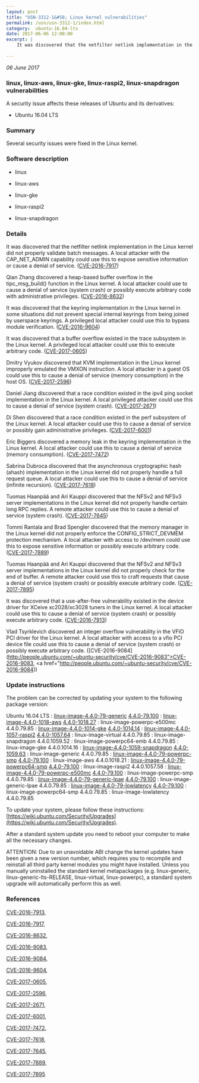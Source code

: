 ```yaml
---
layout: post
title: "USN-3312-1&#58; Linux kernel vulnerabilities"
permalink: /usn/usn-3312-1/index.html
category:  ubuntu-16.04-lts
date: 2017-06-06 12:00:00
excerpt: |
    It was discovered that the netfilter netlink implementation in the Linux kernel did not properly validate batch messages. A local attacker with the CAP_NET_ADMIN capability could use this to expose sensitive information or cause a denial of service. ([CVE-2016-7917](http://people.ubuntu.com/~ubuntu-security/cve/CVE-2016-7917))
    
--- 
```

 
 

*06 June 2017*

### linux, linux-aws, linux-gke, linux-raspi2, linux-snapdragon vulnerabilities

A security issue affects these releases of Ubuntu and its derivatives:

* Ubuntu 16.04 LTS

### Summary

Several security issues were fixed in the Linux kernel. 

### Software description

* linux 

* linux-aws 

* linux-gke 

* linux-raspi2 

* linux-snapdragon 

### Details

It was discovered that the netfilter netlink implementation in the Linux kernel did not properly validate batch messages. A local attacker with the CAP_NET_ADMIN capability could use this to expose sensitive information or cause a denial of service. ([CVE-2016-7917](http://people.ubuntu.com/~ubuntu-security/cve/CVE-2016-7917))

Qian Zhang discovered a heap-based buffer overflow in the tipc_msg_build() function in the Linux kernel. A local attacker could use to cause a denial of service (system crash) or possibly execute arbitrary code with administrative privileges. ([CVE-2016-8632](http://people.ubuntu.com/~ubuntu-security/cve/CVE-2016-8632))

It was discovered that the keyring implementation in the Linux kernel in some situations did not prevent special internal keyrings from being joined by userspace keyrings. A privileged local attacker could use this to bypass module verification. ([CVE-2016-9604](http://people.ubuntu.com/~ubuntu-security/cve/CVE-2016-9604))

It was discovered that a buffer overflow existed in the trace subsystem in the Linux kernel. A privileged local attacker could use this to execute arbitrary code. ([CVE-2017-0605](http://people.ubuntu.com/~ubuntu-security/cve/CVE-2017-0605))

Dmitry Vyukov discovered that KVM implementation in the Linux kernel improperly emulated the VMXON instruction. A local attacker in a guest OS could use this to cause a denial of service (memory consumption) in the host OS. ([CVE-2017-2596](http://people.ubuntu.com/~ubuntu-security/cve/CVE-2017-2596))

Daniel Jiang discovered that a race condition existed in the ipv4 ping socket implementation in the Linux kernel. A local privileged attacker could use this to cause a denial of service (system crash). ([CVE-2017-2671](http://people.ubuntu.com/~ubuntu-security/cve/CVE-2017-2671))

Di Shen discovered that a race condition existed in the perf subsystem of the Linux kernel. A local attacker could use this to cause a denial of service or possibly gain administrative privileges. ([CVE-2017-6001](http://people.ubuntu.com/~ubuntu-security/cve/CVE-2017-6001))

Eric Biggers discovered a memory leak in the keyring implementation in the Linux kernel. A local attacker could use this to cause a denial of service (memory consumption). ([CVE-2017-7472](http://people.ubuntu.com/~ubuntu-security/cve/CVE-2017-7472))

Sabrina Dubroca discovered that the asynchronous cryptographic hash (ahash) implementation in the Linux kernel did not properly handle a full request queue. A local attacker could use this to cause a denial of service (infinite recursion). ([CVE-2017-7618](http://people.ubuntu.com/~ubuntu-security/cve/CVE-2017-7618))

Tuomas Haanpää and Ari Kauppi discovered that the NFSv2 and NFSv3 server implementations in the Linux kernel did not properly handle certain long RPC replies. A remote attacker could use this to cause a denial of service (system crash). ([CVE-2017-7645](http://people.ubuntu.com/~ubuntu-security/cve/CVE-2017-7645))

Tommi Rantala and Brad Spengler discovered that the memory manager in the Linux kernel did not properly enforce the CONFIG_STRICT_DEVMEM protection mechanism. A local attacker with access to /dev/mem could use this to expose sensitive information or possibly execute arbitrary code. ([CVE-2017-7889](http://people.ubuntu.com/~ubuntu-security/cve/CVE-2017-7889))

Tuomas Haanpää and Ari Kauppi discovered that the NFSv2 and NFSv3 server implementations in the Linux kernel did not properly check for the end of buffer. A remote attacker could use this to craft requests that cause a denial of service (system crash) or possibly execute arbitrary code. ([CVE-2017-7895](http://people.ubuntu.com/~ubuntu-security/cve/CVE-2017-7895))

It was discovered that a use-after-free vulnerability existed in the device driver for XCeive xc2028/xc3028 tuners in the Linux kernel. A local attacker could use this to cause a denial of service (system crash) or possibly execute arbitrary code. ([CVE-2016-7913](http://people.ubuntu.com/~ubuntu-security/cve/CVE-2016-7913))

Vlad Tsyrklevich discovered an integer overflow vulnerability in the VFIO PCI driver for the Linux kernel. A local attacker with access to a vfio PCI device file could use this to cause a denial of service (system crash) or possibly execute arbitrary code. ([CVE-2016-9084](http://people.ubuntu.com/~ubuntu-security/cve/CVE-2016-9083">CVE-2016-9083</a>, <a href="http://people.ubuntu.com/~ubuntu-security/cve/CVE-2016-9084)) 

### Update instructions

The problem can be corrected by updating your system to the following package version:

Ubuntu 16.04 LTS
 : [linux-image-4.4.0-79-generic](https://launchpad.net/ubuntu/+source/linux) <span> [4.4.0-79.100](https://launchpad.net/ubuntu/+source/linux/4.4.0-79.100) </span> 
 : [linux-image-4.4.0-1018-aws](https://launchpad.net/ubuntu/+source/linux-aws) <span> [4.4.0-1018.27](https://launchpad.net/ubuntu/+source/linux-aws/4.4.0-1018.27) </span> 
 : linux-image-powerpc-e500mc <span>4.4.0.79.85</span>
 : [linux-image-4.4.0-1014-gke](https://launchpad.net/ubuntu/+source/linux-gke) <span> [4.4.0-1014.14](https://launchpad.net/ubuntu/+source/linux-gke/4.4.0-1014.14) </span> 
 : [linux-image-4.4.0-1057-raspi2](https://launchpad.net/ubuntu/+source/linux-raspi2) <span> [4.4.0-1057.64](https://launchpad.net/ubuntu/+source/linux-raspi2/4.4.0-1057.64) </span> 
 : linux-image-virtual <span>4.4.0.79.85</span>
 : linux-image-snapdragon <span>4.4.0.1059.52</span>
 : linux-image-powerpc64-emb <span>4.4.0.79.85</span>
 : linux-image-gke <span>4.4.0.1014.16</span>
 : [linux-image-4.4.0-1059-snapdragon](https://launchpad.net/ubuntu/+source/linux-snapdragon) <span> [4.4.0-1059.63](https://launchpad.net/ubuntu/+source/linux-snapdragon/4.4.0-1059.63) </span> 
 : linux-image-generic <span>4.4.0.79.85</span>
 : [linux-image-4.4.0-79-powerpc-smp](https://launchpad.net/ubuntu/+source/linux) <span> [4.4.0-79.100](https://launchpad.net/ubuntu/+source/linux/4.4.0-79.100) </span> 
 : linux-image-aws <span>4.4.0.1018.21</span>
 : [linux-image-4.4.0-79-powerpc64-smp](https://launchpad.net/ubuntu/+source/linux) <span> [4.4.0-79.100](https://launchpad.net/ubuntu/+source/linux/4.4.0-79.100) </span> 
 : linux-image-raspi2 <span>4.4.0.1057.58</span>
 : [linux-image-4.4.0-79-powerpc-e500mc](https://launchpad.net/ubuntu/+source/linux) <span> [4.4.0-79.100](https://launchpad.net/ubuntu/+source/linux/4.4.0-79.100) </span> 
 : linux-image-powerpc-smp <span>4.4.0.79.85</span>
 : [linux-image-4.4.0-79-generic-lpae](https://launchpad.net/ubuntu/+source/linux) <span> [4.4.0-79.100](https://launchpad.net/ubuntu/+source/linux/4.4.0-79.100) </span> 
 : linux-image-generic-lpae <span>4.4.0.79.85</span>
 : [linux-image-4.4.0-79-lowlatency](https://launchpad.net/ubuntu/+source/linux) <span> [4.4.0-79.100](https://launchpad.net/ubuntu/+source/linux/4.4.0-79.100) </span> 
 : linux-image-powerpc64-smp <span>4.4.0.79.85</span>
 : linux-image-lowlatency <span>4.4.0.79.85</span>

To update your system, please follow these instructions: [https://wiki.ubuntu.com/Security/Upgrades](https://wiki.ubuntu.com/Security/Upgrades).

After a standard system update you need to reboot your computer to make all the necessary changes.

ATTENTION: Due to an unavoidable ABI change the kernel updates have been given a new version number, which requires you to recompile and reinstall all third party kernel modules you might have installed. Unless you manually uninstalled the standard kernel metapackages (e.g. linux-generic, linux-generic-lts-RELEASE, linux-virtual, linux-powerpc), a standard system upgrade will automatically perform this as well. 

### References

 
 [CVE-2016-7913](http://people.ubuntu.com/~ubuntu-security/cve/CVE-2016-7913), 

 [CVE-2016-7917](http://people.ubuntu.com/~ubuntu-security/cve/CVE-2016-7917), 

 [CVE-2016-8632](http://people.ubuntu.com/~ubuntu-security/cve/CVE-2016-8632), 

 [CVE-2016-9083](http://people.ubuntu.com/~ubuntu-security/cve/CVE-2016-9083), 

 [CVE-2016-9084](http://people.ubuntu.com/~ubuntu-security/cve/CVE-2016-9084), 

 [CVE-2016-9604](http://people.ubuntu.com/~ubuntu-security/cve/CVE-2016-9604), 

 [CVE-2017-0605](http://people.ubuntu.com/~ubuntu-security/cve/CVE-2017-0605), 

 [CVE-2017-2596](http://people.ubuntu.com/~ubuntu-security/cve/CVE-2017-2596), 

 [CVE-2017-2671](http://people.ubuntu.com/~ubuntu-security/cve/CVE-2017-2671), 

 [CVE-2017-6001](http://people.ubuntu.com/~ubuntu-security/cve/CVE-2017-6001), 

 [CVE-2017-7472](http://people.ubuntu.com/~ubuntu-security/cve/CVE-2017-7472), 

 [CVE-2017-7618](http://people.ubuntu.com/~ubuntu-security/cve/CVE-2017-7618), 

 [CVE-2017-7645](http://people.ubuntu.com/~ubuntu-security/cve/CVE-2017-7645), 

 [CVE-2017-7889](http://people.ubuntu.com/~ubuntu-security/cve/CVE-2017-7889), 

 [CVE-2017-7895](http://people.ubuntu.com/~ubuntu-security/cve/CVE-2017-7895)
 

